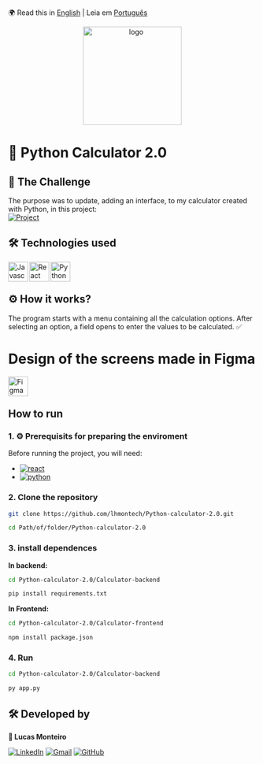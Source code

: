 🌍 Read this in [English](README.md) | Leia em [Português](README.pt.md)

<p align="center">
      <img src="PyCal-logo.png" alt="logo" width="200">
</p>

# 🧮 Python Calculator 2.0
## 🎯 The Challenge

The purpose was to update, adding an interface, to my calculator created with Python, in this project:<br>
[![Project](https://img.shields.io/badge/Project-1B1B1B?style=for-the-badge&logo=github&logoColor=white)](https://github.com/lhmontech/Python-Calculator)

## 🛠️ Technologies used
<a href="https://developer.mozilla.org/en-US/docs/Learn_web_development/Core/Scripting/What_is_JavaScript">
    <img alt="Javascript" height="40" align="left" src="https://cdn.jsdelivr.net/gh/devicons/devicon@latest/icons/javascript/javascript-original.svg" />   
</a>
<a href="https://react.dev/learn/installation">
    <img alt="React" height="40" align="left" src="https://cdn.jsdelivr.net/gh/devicons/devicon@latest/icons/react/react-original.svg" />  
</a>
<a href="https://www.python.org/downloads/">
    <img alt="Python" height="40" align="left" src="https://cdn.jsdelivr.net/gh/devicons/devicon@latest/icons/python/python-original.svg" />  
</a>
<br>
&nbsp;

## ⚙️ How it works?

The program starts with a menu containing all the calculation options. After selecting an option, a field opens to enter the values ​​to be calculated. ✅

# Design of the screens made in Figma
<a href="https://www.figma.com/design/odNxrlCAmlI3ZvphqKCIbh/Calculator-design?node-id=0-1&t=0HRe2TYtIXc0wGQc-1">
   <img alt="Figma" height="40" align="left" src="https://cdn.jsdelivr.net/gh/devicons/devicon@latest/icons/figma/figma-original.svg" />
</a>
<br>
&nbsp;

## How to run
### 1. ⚙️ Prerequisits for preparing the enviroment
Before running the project, you will need:
- [![react](https://img.shields.io/badge/React-4169E1?style=for-the-badge&logo=react&logoColor=white)](https://react.dev/learn/installation)
- [![python](https://img.shields.io/badge/Python-0000FF?style=for-the-badge&logo=Python&logoColor=white)](https://www.python.org/downloads/)

### 2. Clone the repository
```bash
git clone https://github.com/lhmontech/Python-calculator-2.0.git
```
```bash
cd Path/of/folder/Python-calculator-2.0
```

### 3. install dependences
**In backend:**
```bash
cd Python-calculator-2.0/Calculator-backend
```
```bash
pip install requirements.txt
```

**In Frontend:**
```bash
cd Python-calculator-2.0/Calculator-frontend
```
```bash
npm install package.json
```
### 4. Run
```bash
cd Python-calculator-2.0/Calculator-backend
```
```bash
py app.py
```

## 🛠️ Developed by

**👤 Lucas Monteiro**

[![LinkedIn](https://img.shields.io/badge/LinkedIn-0077B5?style=for-the-badge&logo=linkedin&logoColor=white)](https://www.linkedin.com/in/lucas-henrique-monteiro-55101a365/?trk=opento_sprofile_topcard)
[![Gmail](https://img.shields.io/badge/Gmail-D14836?style=for-the-badge&logo=gmail&logoColor=white)](mailto:lhmonteiro.ti@gmail.com)
[![GitHub](https://img.shields.io/badge/GitHub-181717?style=for-the-badge&logo=github&logoColor=white)](https://github.com/lhmontech)

